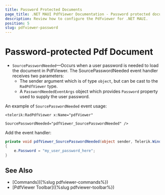 ```yaml
---
title: Password Protected Documents
page_title: .NET MAUI PdfViewer Documentation - Password protected documents
description: Review how to configure the Pdfviewer for .NET MAUI.
position: 5
slug: pdfviewer-password
---
```


# Password-protected Pdf Document

* `SourcePasswordNeeded`&mdash;Occurs when a user password is needed to load the document in PdfViewer. The SourcePasswordNeeded event handler receives two parameters:
	* The sender argument which is of type `object`, but can be cast to the `RadPdfViewer` type.
	* A `PasswordNeededEventArgs` object which provides `Password` property used to supply the user password.

An example of `SourcePasswordNeeded` event usage:

```XAML
<telerik:RadPdfViewer x:Name="pdfViewer" 
                      SourcePasswordNeeded="pdfViewer_SourcePasswordNeeded" />
```

Add the event handler:

```C#
private void pdfViewer_SourcePasswordNeeded(object sender, Telerik.Windows.Documents.Fixed.FormatProviders.Pdf.Import.PasswordNeededEventArgs e)
{
    e.Password = "my_user_password_here";
}
```

## See Also

- [Commands]({%slug pdfviewer-commands%})
- [PdfViewer Toolbar]({%slug pdfviewer-toolbar%})

